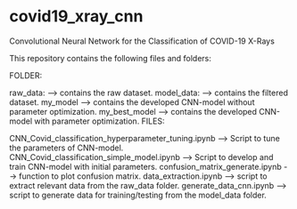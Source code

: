 # covid19_xray_cnn
 
Convolutional Neural Network for the Classification of COVID-19 X-Rays

This repository contains the following files and folders:

FOLDER:

raw_data: --> contains the raw dataset.
model_data: --> contains the filtered dataset.
my_model --> contains the developed CNN-model without parameter optimization.
my_best_model --> contains the developed CNN-model with parameter optimization.
FILES:

CNN_Covid_classification_hyperparameter_tuning.ipynb --> Script to tune the parameters of CNN-model.
CNN_Covid_classification_simple_model.ipynb --> Script to develop and train CNN-model with initial parameters.
confusion_matrix_generate.ipynb --> function to plot confusion matrix.
data_extraction.ipynb --> script to extract relevant data from the raw_data folder.
generate_data_cnn.ipynb --> script to generate data for training/testing from the model_data folder.
